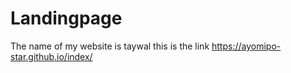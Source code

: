 # Landingpage

The name of my website is taywal
this is the link https://ayomipo-star.github.io/index/
